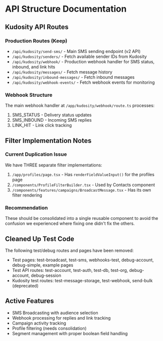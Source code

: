 # API Structure Documentation

## Kudosity API Routes

### Production Routes (Keep)
- `/api/kudosity/send-sms/` - Main SMS sending endpoint (v2 API)
- `/api/kudosity/senders/` - Fetch available sender IDs from Kudosity
- `/api/kudosity/webhook/` - Production webhook handler for SMS status, inbound, and link hits
- `/api/kudosity/messages/` - Fetch message history
- `/api/kudosity/inbound-messages/` - Fetch inbound messages
- `/api/kudosity/webhook-events/` - Fetch webhook events for monitoring

### Webhook Structure
The main webhook handler at `/app/kudosity/webhook/route.ts` processes:
1. SMS_STATUS - Delivery status updates
2. SMS_INBOUND - Incoming SMS replies
3. LINK_HIT - Link click tracking

## Filter Implementation Notes

### Current Duplication Issue
We have THREE separate filter implementations:
1. `/app/profiles/page.tsx` - Has `renderFieldValueInput()` for the profiles page
2. `/components/ProfileFilterBuilder.tsx` - Used by Contacts component
3. `/components/features/campaigns/BroadcastMessage.tsx` - Has its own filter rendering

### Recommendation
These should be consolidated into a single reusable component to avoid the confusion we experienced where fixing one didn't fix the others.

## Cleaned Up Test Code
The following test/debug routes and pages have been removed:
- Test pages: test-broadcast, test-sms, webhooks-test, debug-account, debug-simple, example pages
- Test API routes: test-account, test-auth, test-db, test-org, debug-account, debug-session
- Kudosity test routes: test-message-storage, test-webhook, send-bulk (deprecated)

## Active Features
- SMS Broadcasting with audience selection
- Webhook processing for replies and link tracking
- Campaign activity tracking
- Profile filtering (needs consolidation)
- Segment management with proper boolean field handling


